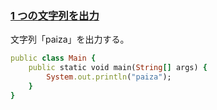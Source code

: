 ### [1 つの文字列を出力](https://paiza.jp/works/mondai/d_rank_level_up_problems/d_rank_level_up_problems__stdout_1)
文字列「paiza」を出力する。
```Ruby
public class Main {
    public static void main(String[] args) {
        System.out.println("paiza");
    }
}
```
